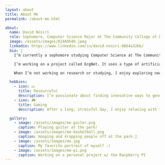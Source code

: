 ```yaml
---
layout: about
title: About Me
permalink: /about-me.html

about:
  name: David Nosiri
  role: Sophomore, Computer Science Major at The Community College of Baltimore County
  image: /assets/images/AI4A0540.jpeg
  linkedin: https://www.linkedin.com/in/david-nosiri-0864a326b/
  bio: |
    I’m currently a sophomore studying Computer Science at The Community College of Baltimore County, Maryland. I expect to graduate by Fall 2025.

    I’m working on a project called EcgNet. It uses a type of artificial intelligence to help doctors find heart problems by looking at ECG signals (the electrical signals from the heart). The system combines smart tools to understand patterns in the data, clean up the noise, and give clear results. The goal is to make heart disease diagnosis faster, more accurate, and easier to explain to doctors and patients.

    When I’m not working on research or studying, I enjoy exploring new income streams, gaming on my console , and working on some personal projects in my free time.

  hobbies:
    - icon: 💵
      title: Resourceful
      description: I’m passionate about finding innovative ways to generate revenue.
    - icon: 🎮
      title: Gaming
      description: After a long, stressful day, I enjoy relaxing with the game to clear my mind and reset

  gallery:
    - image: /assets/images/me-guitar.png
      caption: Playing guitar at the park!
    - image: /assets/images/me-basketball.png
      caption: Hooping and dropping people off at the park 🏀
    - image: /assets/images/me.jpg
      caption: My favorite portrait of myself :)
    - image: /assets/images/me-pi.png
      caption: Working on a personal project w/ the Raspberry PI
---
```

